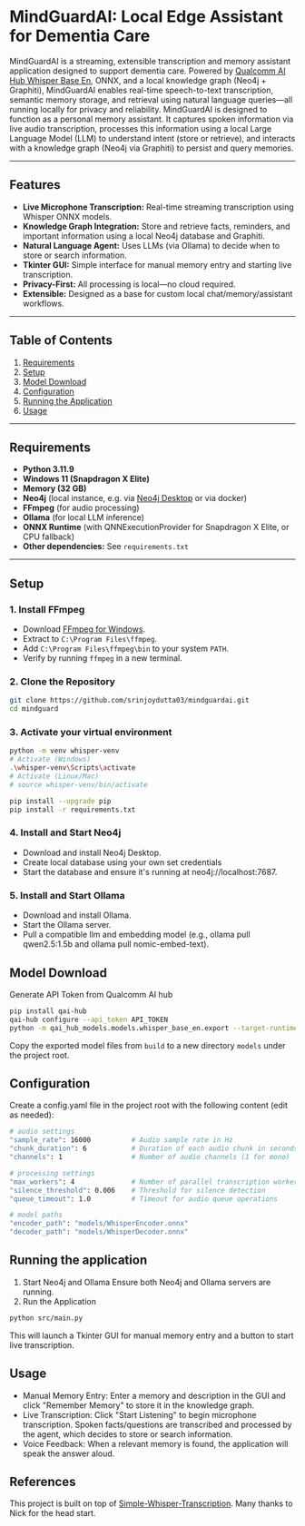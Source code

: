 # MindGuardAI: Local Edge Assistant for Dementia Care

MindGuardAI is a streaming, extensible transcription and memory assistant application designed to support dementia care. Powered by [Qualcomm AI Hub Whisper Base En](https://aihub.qualcomm.com/compute/models/whisper_base_en?domain=Audio), ONNX, and a local knowledge graph (Neo4j + Graphiti), MindGuardAI enables real-time speech-to-text transcription, semantic memory storage, and retrieval using natural language queries—all running locally for privacy and reliability. MindGuardAI is designed to function as a personal memory assistant. It captures spoken information via live audio transcription, processes this information using a local Large Language Model (LLM) to understand intent (store or retrieve), and interacts with a knowledge graph (Neo4j via Graphiti) to persist and query memories.

---

## Features

- **Live Microphone Transcription:** Real-time streaming transcription using Whisper ONNX models.
- **Knowledge Graph Integration:** Store and retrieve facts, reminders, and important information using a local Neo4j database and Graphiti.
- **Natural Language Agent:** Uses LLMs (via Ollama) to decide when to store or search information.
- **Tkinter GUI:** Simple interface for manual memory entry and starting live transcription.
- **Privacy-First:** All processing is local—no cloud required.
- **Extensible:** Designed as a base for custom local chat/memory/assistant workflows.

---

## Table of Contents

1. [Requirements](#requirements)
2. [Setup](#setup)
3. [Model Download](#model-download)
4. [Configuration](#configuration)
5. [Running the Application](#running-the-application)
6. [Usage](#usage)

---

## Requirements

- **Python 3.11.9** 
- **Windows 11 (Snapdragon X Elite)** 
- **Memory (32 GB)**
- **Neo4j** (local instance, e.g. via [Neo4j Desktop](https://neo4j.com/download/) or via docker)
- **FFmpeg** (for audio processing)
- **Ollama** (for local LLM inference)
- **ONNX Runtime** (with QNNExecutionProvider for Snapdragon X Elite, or CPU fallback)
- **Other dependencies:** See `requirements.txt`

---

## Setup

### 1. Install FFmpeg

- Download [FFmpeg for Windows](https://github.com/BtbN/FFmpeg-Builds/releases/download/latest/ffmpeg-master-latest-win64-gpl.zip).
- Extract to `C:\Program Files\ffmpeg`.
- Add `C:\Program Files\ffmpeg\bin` to your system `PATH`.
- Verify by running `ffmpeg` in a new terminal.

### 2. Clone the Repository

```sh
git clone https://github.com/srinjoydutta03/mindguardai.git
cd mindguard
```

### 3. Activate your virtual environment
```sh
python -m venv whisper-venv
# Activate (Windows)
.\whisper-venv\Scripts\activate
# Activate (Linux/Mac)
# source whisper-venv/bin/activate

pip install --upgrade pip
pip install -r requirements.txt
```

### 4. Install and Start Neo4j
- Download and install Neo4j Desktop.
- Create local database using your own set credentials
- Start the database and ensure it's running at neo4j://localhost:7687.

### 5. Install and Start Ollama
- Download and install Ollama.
- Start the Ollama server.
- Pull a compatible llm and embedding model (e.g., ollama pull qwen2.5:1.5b and ollama pull nomic-embed-text).

## Model Download

Generate API Token from Qualcomm AI hub
```sh
pip install qai-hub
qai-hub configure --api_token API_TOKEN
python -m qai_hub_models.models.whisper_base_en.export --target-runtime onnx --device "Snapdragon X Elite CRD"
```
Copy the exported model files from `build` to a new directory `models` under the project root.

## Configuration

Create a config.yaml file in the project root with the following content (edit as needed):

```sh
# audio settings
"sample_rate": 16000          # Audio sample rate in Hz
"chunk_duration": 6           # Duration of each audio chunk in seconds
"channels": 1                 # Number of audio channels (1 for mono)

# processing settings
"max_workers": 4              # Number of parallel transcription workers
"silence_threshold": 0.006    # Threshold for silence detection
"queue_timeout": 1.0          # Timeout for audio queue operations

# model paths
"encoder_path": "models/WhisperEncoder.onnx"
"decoder_path": "models/WhisperDecoder.onnx"
```

## Running the application

1. Start Neo4j and Ollama
Ensure both Neo4j and Ollama servers are running.
2. Run the Application
```sh
python src/main.py
```
This will launch a Tkinter GUI for manual memory entry and a button to start live transcription.

## Usage

- Manual Memory Entry: Enter a memory and description in the GUI and click "Remember Memory" to store it in the knowledge graph.
- Live Transcription: Click "Start Listening" to begin microphone transcription. Spoken facts/questions are transcribed and processed by the agent, which decides to store or search information.
- Voice Feedback: When a relevant memory is found, the application will speak the answer aloud.

## References

This project is built on top of [Simple-Whisper-Transcription](https://github.com/thatrandomfrenchdude/simple-whisper-transcription). Many thanks to Nick for the head start.
